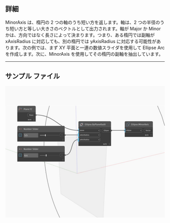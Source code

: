 ## 詳細
MinorAxis は、楕円の 2 つの軸のうち短い方を返します。軸は、2 つの半径のうち短い方と等しい大きさのベクトルとして出力されます。軸が Major か Minor かは、方向ではなく長さによって決まります。つまり、ある楕円では副軸が xAxisRadius に対応しても、別の楕円では yAxisRadius に対応する可能性があります。次の例では、まず XY 平面と一連の数値スライダを使用して Ellipse Arc を作成します。次に、MinorAxis を使用してその楕円の副軸を抽出しています。
___
## サンプル ファイル

![MinorAxis](./Autodesk.DesignScript.Geometry.Ellipse.MinorAxis_img.jpg)

